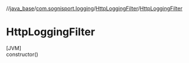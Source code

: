 //[java_base](../../../index.md)/[com.sognisport.logging](../index.md)/[HttpLoggingFilter](index.md)/[HttpLoggingFilter](-http-logging-filter.md)

# HttpLoggingFilter

[JVM]\
constructor()
